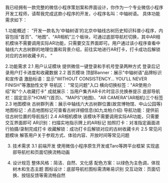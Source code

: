 我已经拥有一款完整的微信小程序策划案和界面设计，你作为一个专业微信小程序开发工程师，请帮我完成这款小程序的开发，小程序名叫：中轴树语。
具体功能需求如下：

1.功能概述：
“开发一款名为‘中轴树语’的北京中轴线古树历史知识科普小程序，内容包括“首页”、“地图”、“AR相机”三个板块，可通过底部导航栏切换，其中AR相机模块不需要调用实际AR功能，只需要交互界面即可。用户通过该小程序查看中轴线六大古树群的地理位置和背景介绍，前往实地进行AR打卡，打卡成功后解锁对应的古树收藏卡片。 ”

2.功能需求
2.1 用户认证模块
提供微信一键登录和手机号登录两种方式
登录后记录用户打卡进度和收藏数据
2.2 首页模块
顶部Banner：展示"中轴树语"品牌标识和宣传语
激励标语：显示"WITHOUT CONSISTENCY... YOU'LL NEVER FINISH"等激励性文字
导航区：
"常见问题"入口
横向切换标签："AR使用介绍"和"个人收藏打卡"
成就展示：当用户集齐AR卡片时显示兑换券提示
底部导航栏：固定显示"HOME"(首页)、"MAPS"(地图)、"AR CAMERA"(AR相机)三个标签
2.3 地图模块
古树群列表：展示中轴线六大古树群位置(故宫博物馆、中山公园等)
地图标记：点击地图标记可查看古树详细信息(如九龙柏介绍)
导航功能：提供前往古树位置的导航指引
2.4 AR相机模块
该模块不需要调用实际AR功能，只需要交互界面即可
AR识别：扫描实地指示牌上的AR标记
拍照打卡：对准指定画面进行拍摄/录制完成打卡
收藏解锁：成功打卡后解锁对应的古树收藏卡片
2.5 常见问题模块
解答用户关于参观方式、体验内容、开放时间等常见问题

3. 技术需求
3.1 前端开发
使用微信小程序原生开发或Taro等跨平台框架
实现底部导航栏和页面切换流畅动画

4. 设计规范
整体风格：简洁、自然、文化感
配色方案：以绿色为主色调，体现树木和生态主题
图标设计：底部导航栏图标需清晰易识别
交互动效：页面切换、按钮反馈等需流畅自然